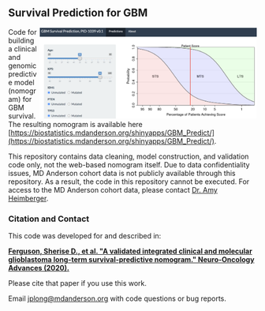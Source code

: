 ## Survival Prediction for GBM

<img src="nomogram.png" align="right" width="440" />

Code for building a clinical and genomic predictive model (nomogram) for GBM survival. The resulting nomogram is available here [https://biostatistics.mdanderson.org/shinyapps/GBM_Predict/](https://biostatistics.mdanderson.org/shinyapps/GBM_Predict/).

This repository contains data cleaning, model construction, and validation code only, not the web-based nomogram itself. Due to data confidentiality issues, MD Anderson cohort data is not publicly available through this repository. As a result, the code in this repository cannot be executed. For access to the MD Anderson cohort data, please contact [Dr. Amy Heimberger](aheimber@mdanderson.org).

### Citation and Contact

This code was developed for and described in:

**[Ferguson, Sherise D., et al. "A validated integrated clinical and molecular glioblastoma long-term survival-predictive nomogram." Neuro-Oncology Advances (2020).](https://academic.oup.com/noa/advance-article/doi/10.1093/noajnl/vdaa146/5944711)**

Please cite that paper if you use this work.

Email [jplong@mdanderson.org](jplong@mdanderson.org) with code questions or bug reports.
